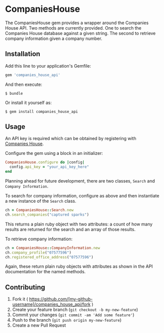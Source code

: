 # CompaniesHouse

The CompaniesHouse gem provides a wrapper around the Companies House API. Two methods are currently provided. One to search the Companies House database against a given string. The second to retrieve company information given a company number.

## Installation

Add this line to your application's Gemfile:

```ruby
gem 'companies_house_api'
```

And then execute:

    $ bundle

Or install it yourself as:

    $ gem install companies_house_api

## Usage

An API key is required which can be obtained by registering with [Companies House](https://developer.companieshouse.gov.uk/api/docs/index/gettingStarted/apikey_authorisation.html).

Configure the gem using a block in an initializer:

```ruby
CompaniesHouse.configure do |config|
  config.api_key = "your_api_key_here"
end
```

Planning ahead for future development, there are two classes, `Search` and `Company Information`.

To search for company information, configure as above and then instantiate a new instance of the `Search` class.

```ruby
ch = CompaniesHouse::Search.new
ch.search_companies("captured sparks")
```

This returns a plain ruby object with two attributes: a count of how many results are returned for the search and an array of those results.

To retrieve company information:

```ruby
ch = CompaniesHouse::CompanyInformation.new
ch.company_profile("07577596")
ch.registered_office_address("07577596")
```

Again, these return plain ruby objects with attributes as shown in the API documentation for the named methods.

## Contributing

1. Fork it ( https://github.com/[my-github-username]/companies_house_api/fork )
2. Create your feature branch (`git checkout -b my-new-feature`)
3. Commit your changes (`git commit -am 'Add some feature'`)
4. Push to the branch (`git push origin my-new-feature`)
5. Create a new Pull Request
